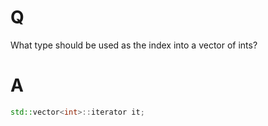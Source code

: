 # Q
What type should be used as the index into a vector of
ints?

# A
```c++
std::vector<int>::iterator it;
```